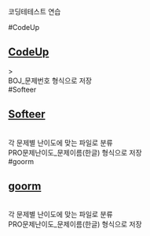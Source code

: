 코딩테테스트 연습

#CodeUp
<a href="https://www.codeup.kr"><h2>CodeUp</h2></a>><br>
BOJ_문제번호 형식으로 저장<br>
#Softeer
<a href="https://softeer.ai/index"><h2>Softeer</h2></a><br>
각 문제별 난이도에 맞는 파일로 분류<br>
PRO문제난이도_문제이름(한글) 형식으로 저장<br>
#goorm
<a href="https://level.goorm.io/"><h2>goorm</h2></a><br>
각 문제별 난이도에 맞는 파일로 분류<br>
PRO문제난이도_문제이름(한글) 형식으로 저장 
